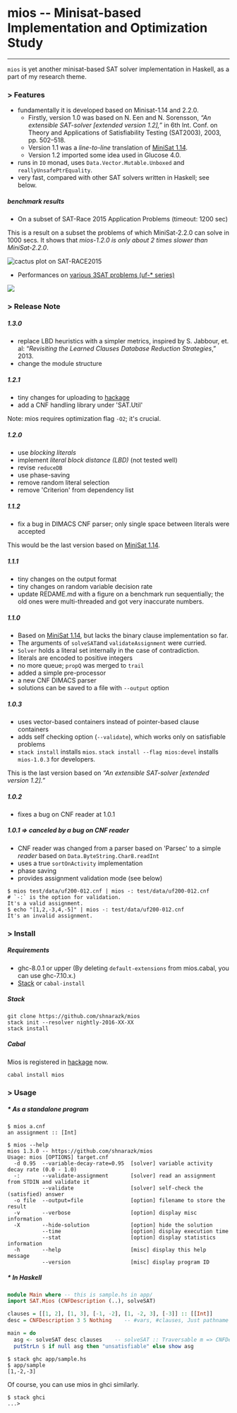 # mios -- Minisat-based Implementation and Optimization Study
----

`mios` is yet another minisat-based SAT solver implementation in Haskell, as
a part of my research theme.

### > Features

* fundamentally it is developed based on Minisat-1.14 and 2.2.0.
  * Firstly, version 1.0 was based on N. Een and N. Sorensson, *“An extensible SAT-solver [extended version 1.2],”* in 6th Int. Conf. on Theory and Applications of Satisfiability Testing (SAT2003), 2003, pp. 502–518.
  * Version 1.1 was a *line-to-line* translation of [MiniSat 1.14](http://minisat.se/downloads/MiniSat_v1.14.2006-Aug-29.src.zip).
  * Version 1.2 imported some idea used in Glucose 4.0.
* runs in `IO` monad, uses `Data.Vector.Mutable.Unboxed` and `reallyUnsafePtrEquality`.
* very fast, compared with other SAT solvers written in Haskell; see below.

##### benchmark results

* On a subset of SAT-Race 2015 Application Problems (timeout: 1200 sec)

This is a result on a subset the problems of which MiniSat-2.2.0 can solve
in 1000 secs. It shows that *mios-1.2.0 is only about 2 times slower than MiniSat-2.2.0*.

![cactus plot on SAT-RACE2015](https://cloud.githubusercontent.com/assets/997855/18151087/2fa61220-7027-11e6-884e-fe7170ef1e37.png)

* Performances on [various 3SAT problems (uf-* series)](http://www.cs.ubc.ca/~hoos/SATLIB/benchm.html)

![](https://docs.google.com/spreadsheets/d/1cNltZ4FIu_exSUQMcXe53w4fADr3sOUxpo3L7oM0H_Q/pubchart?oid=297581252&format=image)

### > Release Note

##### 1.3.0

* replace LBD heuristics with a simpler metrics, inspired by S. Jabbour, et. al: “*Revisiting the Learned Clauses Database Reduction Strategies*,” 2013.
* change the module structure

##### 1.2.1

* tiny changes for uploading to [hackage](http://hackage.haskell.org/)
* add a CNF handling library under 'SAT.Util'

Note: mios requires optimization flag `-O2`; it's crucial.

##### 1.2.0

* use *blocking literals*
* implement *literal block distance (LBD)* (not tested well)
* revise `reduceDB`
* use phase-saving
* remove random literal selection
* remove 'Criterion' from dependency list

##### 1.1.2

* fix a bug in DIMACS CNF parser; only single space between literals were accepted

This would be the last version based on [MiniSat 1.14](https://github.com/shnarazk/minisat114/).

##### 1.1.1

* tiny changes on the output format
* tiny changes on random variable decision rate
* update REDAME.md with a figure on a benchmark run sequentially; the old ones were multi-threaded and got very inaccurate numbers.

##### 1.1.0

* Based on [MiniSat 1.14](https://github.com/shnarazk/minisat114/), but lacks the binary clause implementation so far.
* The arguments of `solveSAT`and `validateAssignment` were curried.
* `Solver` holds a literal set internally in the case of contradiction.
* literals are encoded  to positive integers
* no more queue; `propQ` was merged to `trail`
* added a simple pre-processor
* a new CNF DIMACS parser
* solutions can be saved to a file with `--output` option

##### 1.0.3

* uses vector-based containers instead of pointer-based clause containers
* adds self checking option (`--validate`), which works only on satisfiable problems
* `stack install` installs `mios`. `stack install --flag mios:devel` installs `mios-1.0.3` for developers.

This is the last version based on *“An extensible SAT-solver [extended version 1.2].”*

##### 1.0.2

* fixes a bug on CNF reader at 1.0.1

##### 1.0.1 => canceled by a bug on CNF reader

* CNF reader was changed from a parser based on 'Parsec' to a simple *reader* based on `Data.ByteString.Char8.readInt`
* uses a true `sortOnActivity` implementation
* phase saving
* provides assignment validation mode (see below)

```
$ mios test/data/uf200-012.cnf | mios -: test/data/uf200-012.cnf      # `-:` is the option for validation.
It's a valid assignment.
$ echo "[1,2,-3,4,-5]" | mios -: test/data/uf200-012.cnf
It's an invalid assignment.
```

### > Install

##### Requirements

* ghc-8.0.1 or upper (By deleting `default-extensions` from mios.cabal, you can use ghc-7.10.x.)
* [Stack](http://www.haskellstack.org/) or `cabal-install`

##### Stack

```
git clone https://github.com/shnarazk/mios
stack init --resolver nightly-2016-XX-XX
stack install
```

##### Cabal

Mios is registered in [hackage](http://hackage.haskell.org/package/mios) now.

```
cabal install mios
```

### > Usage

##### * As a standalone program

```
$ mios a.cnf
an assignment :: [Int]

$ mios --help
mios 1.3.0 -- https://github.com/shnarazk/mios
Usage: mios [OPTIONS] target.cnf
  -d 0.95  --variable-decay-rate=0.95  [solver] variable activity decay rate (0.0 - 1.0)
  -:       --validate-assignment       [solver] read an assignment from STDIN and validate it
           --validate                  [solver] self-check the (satisfied) answer
  -o file  --output=file               [option] filename to store the result
  -v       --verbose                   [option] display misc information
  -X       --hide-solution             [option] hide the solution
           --time                      [option] display execution time
           --stat                      [option] display statistics information
  -h       --help                      [misc] display this help message
           --version                   [misc] display program ID
```

##### * In Haskell

```haskell
module Main where -- this is sample.hs in app/
import SAT.Mios (CNFDescription (..), solveSAT)

clauses = [[1, 2], [1, 3], [-1, -2], [1, -2, 3], [-3]] :: [[Int]]
desc = CNFDescription 3 5 Nothing    -- #vars, #clauses, Just pathname or Nothing

main = do
  asg <- solveSAT desc clauses    -- solveSAT :: Traversable m => CNFDescription -> m [Int] -> IO [Int]
  putStrLn $ if null asg then "unsatisfiable" else show asg
```

```
$ stack ghc app/sample.hs
$ app/sample
[1,-2,-3]
```
Of course, you can use mios in ghci similarly.

```
$ stack ghci
...>
```
